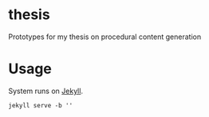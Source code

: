 # thesis
Prototypes for my thesis on procedural content generation

# Usage

System runs on [Jekyll](http://jekyllrb.com).

```
jekyll serve -b ''
```

